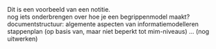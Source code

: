 <aside class="issue" title="Samenvatting opnemen">
   Dit is een voorbeeld van een notitie.
</aside>

<aside class="issue" title="Ideeën documentstructuur">
   nog iets onderbrengen over hoe je een begrippenmodel maakt?
   documentstructuur:
   algemente aspecten van informatiemodelleren
   stappenplan (op basis van, maar niet beperkt tot mim-niveaus)
   ... (nog uitwerken)
</aside>